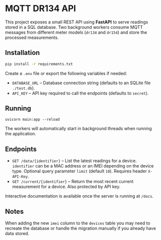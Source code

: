 # MQTT DR134 API

This project exposes a small REST API using **FastAPI** to serve readings stored in a SQL database. Two background workers consume MQTT messages from different meter models (`dr134` and `dr154`) and store the processed measurements.

## Installation

```bash
pip install -r requirements.txt
```

Create a `.env` file or export the following variables if needed:

- `DATABASE_URL` – Database connection string (defaults to an SQLite file `./test.db`).
- `API_KEY` – API key required to call the endpoints (defaults to `secret`).

## Running

```
uvicorn main:app --reload
```

The workers will automatically start in background threads when running the application.

## Endpoints

- `GET /data/{identifier}` – List the latest readings for a device. `identifier` can be a MAC address or an IMEI depending on the device type. Optional query parameter `limit` (default `10`). Requires header `X-API-Key`.
- `GET /current/{identifier}` – Return the most recent current measurement for a device. Also protected by API key.

Interactive documentation is available once the server is running at `/docs`.

## Notes

When adding the new `imei` column to the `devices` table you may need to recreate the database or handle the migration manually if you already have data stored.
